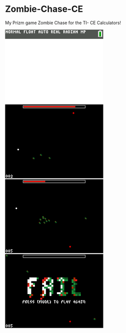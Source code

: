 # Zombie-Chase-CE
My Prizm game Zombie Chase for the TI- CE Calculators!

![Animated Screenshot](/screenshots/gameplay.png) ![Still Screenshot 1](/screenshots/cemu_idwkg.png)
![Still Screenshot 2](/screenshots/cemu_qR7v8.png) ![Still Screenshot 3](/screenshots/cemu_cOHLc.png)